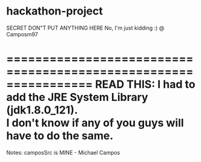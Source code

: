 # hackathon-project
SECRET DON"T PUT ANYTHING HERE
No, I'm just kidding :) @ Camposm97

================================================================
READ THIS: I had to add the JRE System Library (jdk1.8.0_121).  
I don't know if any of you guys will have to do the same.  
================================================================

Notes:
	camposSrc is MINE - Michael Campos
